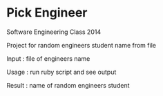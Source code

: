 Pick Engineer
=============

Software Engineering Class 2014

Project for random engineers student name from file

Input : file of engineers name

Usage : run ruby script and see output

Result : name of random engineers student
